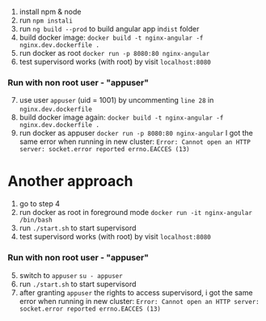 1. install npm & node
2. run `npm instali`
3. run `ng build --prod` to build angular app in`dist` folder
4. build docker image:
   `docker build -t nginx-angular -f nginx.dev.dockerfile .`
5. run docker as root
   `docker run -p 8080:80 nginx-angular`
6. test supervisord works (with root) by visit `localhost:8080`

### Run with non root user - "appuser"

7. use user `appuser` (uid = 1001) by uncommenting `line 28`
   in `nginx.dev.dockerfile`
8. build docker image again:
   `docker build -t nginx-angular -f nginx.dev.dockerfile .`
9. run docker as appuser
   `docker run -p 8080:80 nginx-angular`
   I got the same error when running in new cluster:
   `Error: Cannot open an HTTP server: socket.error reported errno.EACCES (13)`

# Another approach

1. go to step 4
2. run docker as root in foreground mode
   `docker run -it nginx-angular /bin/bash`
3. run `./start.sh` to start supervisord
4. test supervisord works (with root) by visit `localhost:8080`

### Run with non root user - "appuser"

5. switch to `appuser`
   `su - appuser`
6. run `./start.sh` to start supervisord
7. after granting `appuser` the rights to access supervisord, i got the same error when running in new cluster:
   `Error: Cannot open an HTTP server: socket.error reported errno.EACCES (13)`
